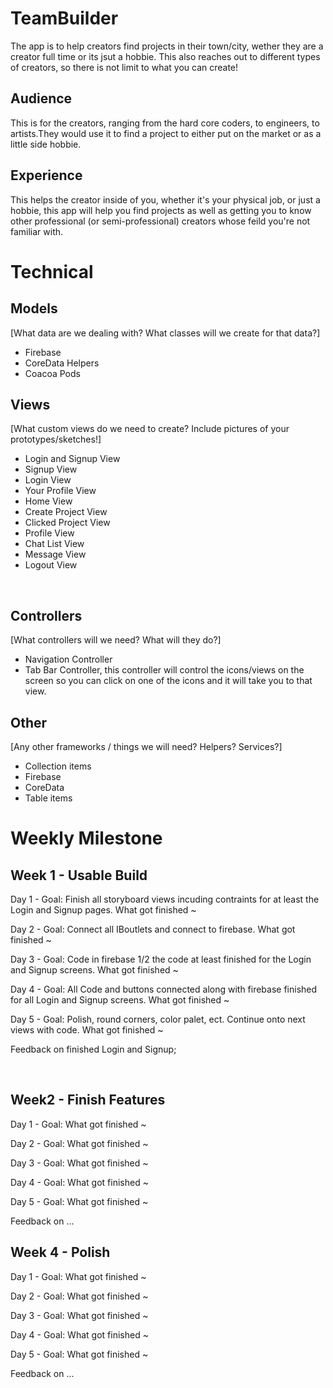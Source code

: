 # TeamBuilder
The app is to help creators find projects in their town/city, wether they are a creator full time or its jsut a hobbie. This also reaches out to different types of creators, so there is not limit to what you can create!
​
## Audience
This is for the creators, ranging from the hard core coders, to engineers, to artists.They would use it to find a project to either put on the market or as a little side hobbie.
​
## Experience
 This helps the creator inside of you, whether it's your physical job, or just a hobbie, this app will help you find
 projects as well as getting you to know other professional (or semi-professional) creators whose feild you're not familiar
 with.
 
# Technical
## Models
[What data are we dealing with? What classes will we create for that data?]
- Firebase
- CoreData Helpers
- Coacoa Pods
​
## Views
[What custom views do we need to create? Include pictures of your prototypes/sketches!]
- Login and Signup View
- Signup View
- Login View
- Your Profile View
- Home View
- Create Project View
- Clicked Project View
- Profile View
- Chat List View
- Message View
- Logout View

​
## Controllers
[What controllers will we need? What will they do?]
- Navigation Controller
- Tab Bar Controller, this controller will control the icons/views on the screen so you can click on one of the icons and it will take you to that view.
​
## Other
[Any other frameworks / things we will need? Helpers? Services?]
- Collection items
- Firebase
- CoreData 
- Table items
​
# Weekly Milestone
## Week 1 - Usable Build
Day 1 -
Goal: Finish all storyboard views incuding contraints for at least the Login and Signup pages.
What got finished ~

Day 2 - 
Goal: Connect all IBoutlets and connect to firebase.
What got finished ~

Day 3 - 
Goal: Code in firebase 1/2 the code at least finished for the Login and Signup screens.
What got finished ~

Day 4 - 
Goal: All Code and buttons connected along with firebase finished for all Login and Signup screens.
What got finished ~

Day 5 - 
Goal: Polish, round corners, color palet, ect. Continue onto next views with code.
What got finished ~

Feedback on finished Login and Signup; 

​
## Week2 - Finish Features
Day 1 - 
Goal:
What got finished ~

Day 2 - 
Goal:
What got finished ~

Day 3 - 
Goal:
What got finished ~

Day 4 - 
Goal:
What got finished ~

Day 5 - 
Goal:
What got finished ~

Feedback on ... 
​
## Week 4 - Polish
Day 1 - 
Goal:
What got finished ~

Day 2 - 
Goal:
What got finished ~

Day 3 - 
Goal:
What got finished ~

Day 4 - 
Goal:
What got finished ~

Day 5 - 
Goal:
What got finished ~

Feedback on ... 
